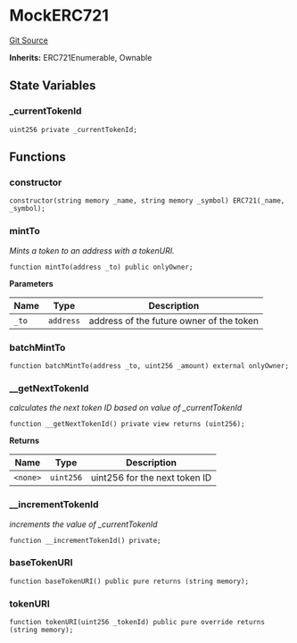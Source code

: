 # MockERC721
[Git Source](https://github.com/Mill1995/VABDAO/blob/96e45074ef6d32b9660a684b4e42c099c5b394c6/contracts/mocks/MockERC721.sol)

**Inherits:**
ERC721Enumerable, Ownable


## State Variables
### _currentTokenId

```solidity
uint256 private _currentTokenId;
```


## Functions
### constructor


```solidity
constructor(string memory _name, string memory _symbol) ERC721(_name, _symbol);
```

### mintTo

*Mints a token to an address with a tokenURI.*


```solidity
function mintTo(address _to) public onlyOwner;
```
**Parameters**

|Name|Type|Description|
|----|----|-----------|
|`_to`|`address`|address of the future owner of the token|


### batchMintTo


```solidity
function batchMintTo(address _to, uint256 _amount) external onlyOwner;
```

### __getNextTokenId

*calculates the next token ID based on value of _currentTokenId*


```solidity
function __getNextTokenId() private view returns (uint256);
```
**Returns**

|Name|Type|Description|
|----|----|-----------|
|`<none>`|`uint256`|uint256 for the next token ID|


### __incrementTokenId

*increments the value of _currentTokenId*


```solidity
function __incrementTokenId() private;
```

### baseTokenURI


```solidity
function baseTokenURI() public pure returns (string memory);
```

### tokenURI


```solidity
function tokenURI(uint256 _tokenId) public pure override returns (string memory);
```

